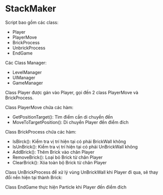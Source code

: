 # StackMaker
Script bao gồm các class: 
+ Player
+ PlayerMove
+ BrickProcess
+ UnbrickProcess
+ EndGame


Các Class Manager:
+ LevelManager
+ UIManager
+ GameManager


Class Player được gán vào Player, gọi đến 2 class PlayerMove và BrickProcess. 

Class PlayerMove chứa các hàm:
+ GetPositionTarget(): Tìm điểm cần di chuyển đến
+ MoveToTargetPosition(): Di chuyển Player đến điểm đích

Class BrickProcess chứa các hàm:
+ IsBirck(): Kiểm tra vị trí hiện tại có phải BrickWall không
+ IsUnBrick(): Kiểm tra vị trí hiện tại có phải UnBrickWall không
+ AddBrick(): Thêm Brick vào chân Player
+ RemoveBrick(): Loại bỏ Brick từ chân Player
+ ClearBrick(): Xóa toàn bộ Brick từ chân Player


Class UnBrickProcess để xử lý vùng UnBrickWall khi Player đi qua, sẽ thay đổi nền hiện tại thành Brick:

Class EndGame thực hiện Particle khi Player đến điểm đích

